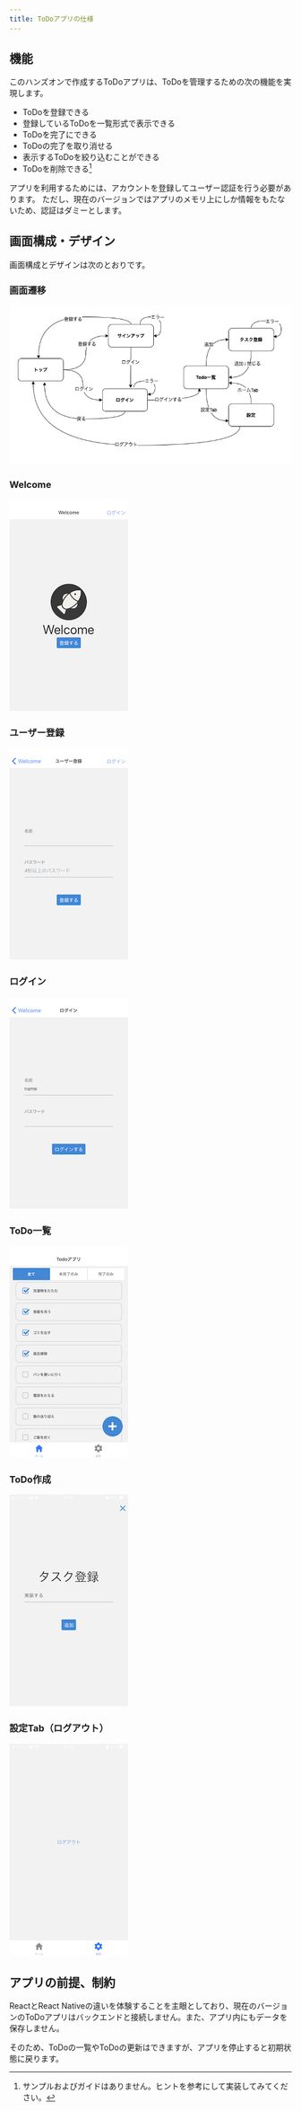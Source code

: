 ```yaml
---
title: ToDoアプリの仕様
---
```


## 機能

このハンズオンで作成するToDoアプリは、ToDoを管理するための次の機能を実現します。

 - ToDoを登録できる
 - 登録しているToDoを一覧形式で表示できる
 - ToDoを完了にできる
 - ToDoの完了を取り消せる
 - 表示するToDoを絞り込むことができる
 - ToDoを削除できる[^1]

アプリを利用するためには、アカウントを登録してユーザー認証を行う必要があります。
ただし、現在のバージョンではアプリのメモリ上にしか情報をもたないため、認証はダミーとします。

[^1]: サンプルおよびガイドはありません。ヒントを参考にして実装してみてください。


## 画面構成・デザイン

画面構成とデザインは次のとおりです。

### 画面遷移

![画面遷移](app-spec/screen_transition.png)

### Welcome

![welcome](app-spec/welcome.png)

### ユーザー登録

![signup](app-spec/signup.png)

### ログイン

![login](app-spec/login.png)


### ToDo一覧

![todo_board_all](app-spec/todo_board_all.png)

### ToDo作成

![add_task](app-spec/add_task.png)

### 設定Tab（ログアウト）

![logout](app-spec/setting.png)

## アプリの前提、制約

ReactとReact Nativeの違いを体験することを主眼としており、現在のバージョンのToDoアプリはバックエンドと接続しません。また、アプリ内にもデータを保存しません。

そのため、ToDoの一覧やToDoの更新はできますが、アプリを停止すると初期状態に戻ります。
